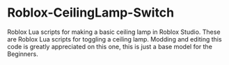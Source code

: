 # Roblox-CeilingLamp-Switch
Roblox Lua scripts for making a basic ceiling lamp in Roblox Studio. These are Roblox Lua scripts for toggling a ceiling lamp. Modding and editing this code is greatly appreciated on this one, this is just a base model for the Beginners.
